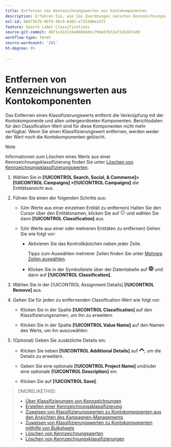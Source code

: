 ```yaml
---
title: Entfernen von Kennzeichnungswerten aus Kontokomponenten
description: Erfahren Sie, wie Sie Zuordnungen zwischen Kennzeichnungswerten und Kontokomponenten entfernen können.
exl-id: 8697367b-0bf9-48c9-8dd3-e733360e1df2
feature: Search Label Classifications
source-git-commit: d0f1c413134a0868ddec79ded7672af316267edd
workflow-type: tm+mt
source-wordcount: '241'
ht-degree: 0%

---
```


# Entfernen von Kennzeichnungswerten aus Kontokomponenten

Das Entfernen eines Klassifizierungswerts entfernt die Verknüpfung mit der Kontokomponente und allen untergeordneten Komponenten. Berichtsdaten für den Classification-Wert sind für diese Komponenten nicht mehr verfügbar. Wenn Sie einen Klassifizierungswert entfernen, werden weder der Wert noch die Kontokomponenten gelöscht.

>[!NOTE]
>
>Informationen zum Löschen eines Werts aus einer Kennzeichnungsklassifizierung finden Sie unter [Löschen von Kennzeichnungsklassifizierungswerten](classification-values-delete.md).

1. Wählen Sie in **[!UICONTROL Search, Social, & Commerce]> [!UICONTROL Campaigns] >[!UICONTROL Campaigns]** die Entitätsansicht aus.

1. Führen Sie einen der folgenden Schritte aus:

   * (Um Werte aus einer einzelnen Entität zu entfernen) Halten Sie den Cursor über den Entitätsnamen, klicken Sie auf ![Menüschaltfläche](/help/search-social-commerce/assets/arrow-dropdown-menu.png "Menüschaltfläche") und wählen Sie dann **[!UICONTROL Classification]** aus.

   * (Um Werte aus einer oder mehreren Entitäten zu entfernen) Gehen Sie wie folgt vor:

      * Aktivieren Sie das Kontrollkästchen neben jeder Zeile.

        Tipps zum Auswählen mehrerer Zeilen finden Sie unter [Mehrere Zeilen auswählen](/help/search-social-commerce/common-tasks/navigation-editing-selection/multiple-rows-select.md).

      * Klicken Sie in der Symbolleiste über der Datentabelle auf ![Mehr](/help/search-social-commerce/assets/more.png "Mehr") und dann auf **[!UICONTROL Classification]**.

1. Wählen Sie in der [!UICONTROL Assignment Details] **[!UICONTROL Remove]** aus.

1. Gehen Sie für jeden zu entfernenden Classification-Wert wie folgt vor:

   * Klicken Sie in der Spalte **[!UICONTROL Classification]** auf den Klassifizierungsnamen, um ihn zu erweitern.

   * Klicken Sie in der Spalte **[!UICONTROL Value Name]** auf den Namen des Werts, um ihn auszuwählen.

1. (Optional) Geben Sie zusätzliche Details ein:

   * Klicken Sie neben **[!UICONTROL Additional Details]** auf ![Öffnen](/help/search-social-commerce/assets/chevron-up.png "Öffnen"), um die Details zu erweitern.

   * Geben Sie eine optionale **[!UICONTROL Project Name]** und/oder eine optionale **[!UICONTROL Description]** ein.

   * Klicken Sie auf **[!UICONTROL Save]**.

>[!MORELIKETHIS]
>
>* [Über Klassifizierungen von Kennzeichnungen](classification-about.md)
>* [Erstellen einer Kennzeichnungsklassifizierung](classification-create.md)
>* [Zuweisen von Klassifizierungswerten zu Kontokomponenten aus den Ansichten des Kampagnen-Managements](classification-values-assign-campaign-management.md)
>* [Zuweisen von Klassifizierungswerten zu Kontokomponenten mithilfe von Bulksheets](classification-values-assign-bulksheets.md)
>* [Löschen von Kennzeichnungswerten](classification-values-delete.md)
>* [Löschen von Kennzeichnungsklassifizierungen](classification-delete.md)
